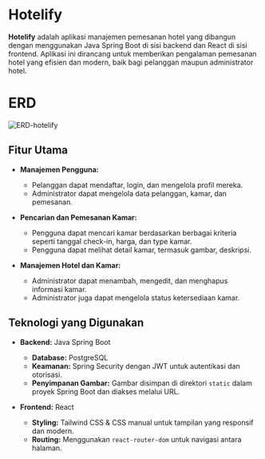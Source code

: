 # Hotelify

**Hotelify** adalah aplikasi manajemen pemesanan hotel yang dibangun dengan menggunakan Java Spring Boot di sisi backend dan React di sisi frontend. Aplikasi ini dirancang untuk memberikan pengalaman pemesanan hotel yang efisien dan modern, baik bagi pelanggan maupun administrator hotel.

# ERD
![ERD-hotelify](https://github.com/user-attachments/assets/b370c60c-b16f-4b98-9db9-ed085ae96da6)


## Fitur Utama

- **Manajemen Pengguna:**
  - Pelanggan dapat mendaftar, login, dan mengelola profil mereka.
  - Administrator dapat mengelola data pelanggan, kamar, dan pemesanan.

- **Pencarian dan Pemesanan Kamar:**
  - Pengguna dapat mencari kamar berdasarkan berbagai kriteria seperti tanggal check-in, harga, dan type kamar.
  - Pengguna dapat melihat detail kamar, termasuk gambar, deskripsi.

- **Manajemen Hotel dan Kamar:**
  - Administrator dapat menambah, mengedit, dan menghapus informasi  kamar.
  - Administrator juga dapat mengelola status ketersediaan kamar.


## Teknologi yang Digunakan

- **Backend:** Java Spring Boot
  - **Database:** PostgreSQL
  - **Keamanan:** Spring Security dengan JWT untuk autentikasi dan otorisasi.
  - **Penyimpanan Gambar:** Gambar disimpan di direktori `static` dalam proyek Spring Boot dan diakses melalui URL.

- **Frontend:** React
  - **Styling:** Tailwind CSS & CSS manual untuk tampilan yang responsif dan modern.
  - **Routing:** Menggunakan `react-router-dom` untuk navigasi antara halaman.


